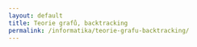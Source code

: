 ```yaml
---
layout: default
title: Teorie grafů, backtracking
permalink: /informatika/teorie-grafu-backtracking/
---
```

